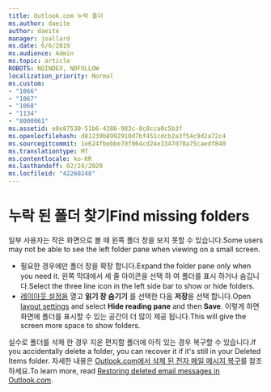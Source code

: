 ```yaml
---
title: Outlook.com 누락 폴더
ms.author: daeite
author: daeite
manager: joallard
ms.date: 6/6/2019
ms.audience: Admin
ms.topic: article
ROBOTS: NOINDEX, NOFOLLOW
localization_priority: Normal
ms.custom:
- "1066"
- "1067"
- "1068"
- "1134"
- "8000061"
ms.assetid: e8e87530-51b6-4386-983c-8c8cca0c5b3f
ms.openlocfilehash: d81239b8992910d7bf451cdcb2a3f54c9d2a72c4
ms.sourcegitcommit: 1e624fbebbe70f064cd24e3347d70a75caedf840
ms.translationtype: MT
ms.contentlocale: ko-KR
ms.lasthandoff: 02/24/2020
ms.locfileid: "42260248"
---
```

# <a name="find-missing-folders"></a><span data-ttu-id="19600-102">누락 된 폴더 찾기</span><span class="sxs-lookup"><span data-stu-id="19600-102">Find missing folders</span></span>

<span data-ttu-id="19600-103">일부 사용자는 작은 화면으로 볼 때 왼쪽 폴더 창을 보지 못할 수 있습니다.</span><span class="sxs-lookup"><span data-stu-id="19600-103">Some users may not be able to see the left folder pane when viewing on a small screen.</span></span>

- <span data-ttu-id="19600-104">필요한 경우에만 폴더 창을 확장 합니다.</span><span class="sxs-lookup"><span data-stu-id="19600-104">Expand the folder pane only when you need it.</span></span> <span data-ttu-id="19600-105">왼쪽 막대에서 세 줄 아이콘을 선택 하 여 폴더를 표시 하거나 숨깁니다.</span><span class="sxs-lookup"><span data-stu-id="19600-105">Select the three line icon in the left side bar to show or hide folders.</span></span>
- <span data-ttu-id="19600-106">[레이아웃 설정을](https://outlook.live.com/mail/options/mail/layout) 열고 **읽기 창 숨기기** 를 선택한 다음 **저장**을 선택 합니다.</span><span class="sxs-lookup"><span data-stu-id="19600-106">Open [layout settings](https://outlook.live.com/mail/options/mail/layout) and select **Hide reading pane** and then **Save**.</span></span> <span data-ttu-id="19600-107">이렇게 하면 화면에 폴더를 표시할 수 있는 공간이 더 많이 제공 됩니다.</span><span class="sxs-lookup"><span data-stu-id="19600-107">This will give the screen more space to show folders.</span></span>

<span data-ttu-id="19600-108">실수로 폴더를 삭제 한 경우 지운 편지함 폴더에 아직 있는 경우 복구할 수 있습니다.</span><span class="sxs-lookup"><span data-stu-id="19600-108">If you accidentally delete a folder, you can recover it if it's still in your Deleted Items folder.</span></span> <span data-ttu-id="19600-109">자세한 내용은 [Outlook.com에서 삭제 된 전자 메일 메시지 복구](https://support.office.com/article/cf06ab1b-ae0b-418c-a4d9-4e895f83ed50)를 참조 하세요.</span><span class="sxs-lookup"><span data-stu-id="19600-109">To learn more, read [Restoring deleted email messages in Outlook.com](https://support.office.com/article/cf06ab1b-ae0b-418c-a4d9-4e895f83ed50).</span></span>
